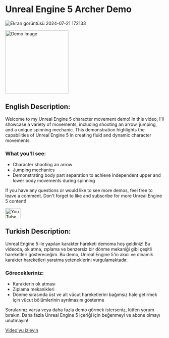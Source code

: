 # Unreal Engine 5 Archer Demo

![Ekran görüntüsü 2024-07-21 172133](https://github.com/user-attachments/assets/b976d53d-141d-4187-844a-41528b05c31d)

<img src="https://github.com/user-attachments/assets/b976d53d-141d-4187-844a-41528b05c31d" alt="Demo Image" width="200" height="200" />


## English Description:
Welcome to my Unreal Engine 5 character movement demo! In this video, I'll showcase a variety of movements, including shooting an arrow, jumping, and a unique spinning mechanic. This demonstration highlights the capabilities of Unreal Engine 5 in creating fluid and dynamic character movements.

### What you'll see:
- Character shooting an arrow
- Jumping mechanics
- Demonstrating body part separation to achieve independent upper and lower body movements during spinning

If you have any questions or would like to see more demos, feel free to leave a comment. Don't forget to like and subscribe for more Unreal Engine 5 content!


<a href="https://youtu.be/fWOoq6_N9nQ" target="_blank">
  <img src="https://upload.wikimedia.org/wikipedia/commons/4/42/YouTube_icon_%282013-2017%29.png" alt="YouTube" width="48" height="32" />
</a>

## Turkish Description:
Unreal Engine 5 ile yapılan karakter hareketi demoma hoş geldiniz! Bu videoda, ok atma, zıplama ve benzersiz bir dönme mekaniği gibi çeşitli hareketleri göstereceğim. Bu demo, Unreal Engine 5'in akıcı ve dinamik karakter hareketleri yaratma yeteneklerini vurgulamaktadır.

### Görecekleriniz:
- Karakterin ok atması
- Zıplama mekanikleri
- Dönme sırasında üst ve alt vücut hareketlerini bağımsız hale getirmek için vücut bölümlerinin ayrılmasını gösterme

Sorularınız varsa veya daha fazla demo görmek isterseniz, lütfen yorum bırakın. Daha fazla Unreal Engine 5 içeriği için beğenmeyi ve abone olmayı unutmayın!

[Video'yu izleyin](https://youtu.be/fWOoq6_N9nQ)
